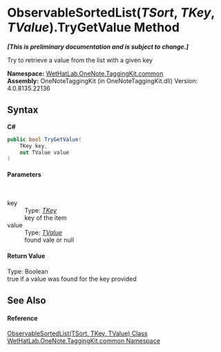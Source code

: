 # ObservableSortedList(*TSort*, *TKey*, *TValue*).TryGetValue Method 
 _**\[This is preliminary documentation and is subject to change.\]**_

Try to retrieve a value from the list with a given key

**Namespace:**&nbsp;<a href="bcdbab9c-63d1-48a4-6937-af53fb8d9a55.md">WetHatLab.OneNote.TaggingKit.common</a><br />**Assembly:**&nbsp;OneNoteTaggingKit (in OneNoteTaggingKit.dll) Version: 4.0.8135.22136

## Syntax

**C#**<br />
``` C#
public bool TryGetValue(
	TKey key,
	out TValue value
)
```


#### Parameters
&nbsp;<dl><dt>key</dt><dd>Type: <a href="89870249-f56d-ac32-0b8d-d26e5712ecac.md">*TKey*</a><br />key of the item</dd><dt>value</dt><dd>Type: <a href="89870249-f56d-ac32-0b8d-d26e5712ecac.md">*TValue*</a><br />found vale or null</dd></dl>

#### Return Value
Type: Boolean<br />true if a value was found for the key provided

## See Also


#### Reference
<a href="89870249-f56d-ac32-0b8d-d26e5712ecac.md">ObservableSortedList(TSort, TKey, TValue) Class</a><br /><a href="bcdbab9c-63d1-48a4-6937-af53fb8d9a55.md">WetHatLab.OneNote.TaggingKit.common Namespace</a><br />